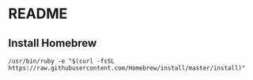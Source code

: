 # README

## Install Homebrew

```
/usr/bin/ruby -e "$(curl -fsSL https://raw.githubusercontent.com/Homebrew/install/master/install)"
```